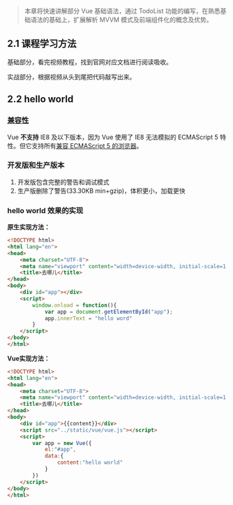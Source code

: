 > 本章将快速讲解部分 Vue 基础语法，通过 TodoList 功能的编写，在熟悉基础语法的基础上，扩展解析 MVVM 模式及前端组件化的概念及优势。

## 2.1 课程学习方法

基础部分，看完视频教程，找到官网对应文档进行阅读吸收。

实战部分，根据视频从头到尾把代码敲写出来。


## 2.2 hello world

### [兼容性](https://cn.vuejs.org/v2/guide/installation.html)

Vue **不支持** IE8 及以下版本，因为 Vue 使用了 IE8 无法模拟的 ECMAScript 5 特性。但它支持所有[兼容 ECMAScript 5 的浏览器](https://caniuse.com/#feat=es5)。

### 开发版和生产版本

1. 开发版包含完整的警告和调试模式
2. 生产版删除了警告(33.30KB min+gzip)，体积更小，加载更快

### hello world 效果的实现

**原生实现方法：**

```html
<!DOCTYPE html>
<html lang="en">
<head>
    <meta charset="UTF-8">
    <meta name="viewport" content="width=device-width, initial-scale=1.0">
    <title>去哪儿</title>
</head>
<body>
    <div id="app"></div>
    <script>
        window.onload = function(){
            var app = document.getElementById("app");
            app.innerText = "hello word"
        }
    </script>
</body>
</html>
```

**Vue实现方法：**

```html
<!DOCTYPE html>
<html lang="en">
<head>
    <meta charset="UTF-8">
    <meta name="viewport" content="width=device-width, initial-scale=1.0">
    <title>去哪儿</title>
</head>
<body>
    <div id="app">{{content}}</div>
    <script src="../static/vue/vue.js"></script>
    <script>
        var app = new Vue({
            el:"#app",
            data:{
                content:"hello world"
            }
        })
    </script>
</body>
</html>
```



















